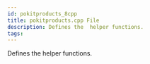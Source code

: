 ```yaml
---
id: pokitproducts_8cpp
title: pokitproducts.cpp File
description: Defines the  helper functions.
tags:
---
```

Defines the  <docRefTextType>  helper functions.
